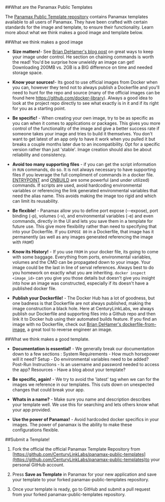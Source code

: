 ##What are the Panamax Public Templates

The [Panamax Public Template repository](https://github.com/CenturyLinkLabs/panamax-public-templates) contains Panamax templates available to all users of Panamax. They have been crafted with certain standards for the image and template, to ensure their functionality. Learn more about what we think makes a good image and template below.

##What we think makes a good image
* **Size matters!**- See <a href="http://www.centurylinklabs.com/optimizing-docker-images/">Brian DeHamer's blog post</a> on great ways to keep your image under control. He section on chaining commands is worth the read! You'd be surprise how unwieldy an image can get! Downloading 200MB vs. 2GB is a BIG difference on time and needed storage space.

* **Know your sources!**- Its good to use official images from Docker when you can, however they tend not to always publish a Dockerfile and you'll need to hunt for the repo and source (many of the official images can be found here <a href="https://github.com/docker-library">https://github.com/docker-library</a>). Always a good idea to look at the project repo directly to see what exactly is in it and if its right for you as a starting point.

* **Be specific!** - When creating your own image, try to be as specific as you can when it comes to applications or packages. This gives you more control of the functionality of the image and give a better success rate if someone takes your image and tries to build it themselves. You don't want to get latest of an app only to have it work when you pulled it but breaks a couple months later due to an incompatibility. Opt for a specific version rather than just 'stable'. Image creation should also be about reliability and consistency.

* **Avoid too many supporting files** - if you can get the script information in `RUN` commands, do so. It is not always necessary to have supporting files if you leverage the full compliment of commands in a docker file. [ENTRYPOINT](https://docs.docker.com/reference/builder/#entrypoint) and [ONBUILD](https://docs.docker.com/reference/builder/#onbuild) are some powerful (and under utilized) commands. If scripts are used, avoid hardcoding environmental variables or referencing the link generated environmental variables that need the alias name. This avoids making the image too rigid and which can limit its reusability.

* **Be flexible!** - Panamax allow you to define port expose (--expose), port binding (-p), volumes (-v), and environmental variables (-e) and even commands, directly in the UI and lets you save them in a template for future use. This give more flexibility rather than need to specifying that into your Dockerfile. If you `EXPOSE 80` in a Dockerfile, that image has it permanently (as well as any images generated referencing the image with `FROM`!)

* **Know its History!** - If you use `FROM` in your docker file, its going to come with some baggage. Everything from ports, environmental variables, volumes and the CMD can be propagated down to your image. Your image could be the last in line of serval references. Always best to do you homework on exactly what you are inheriting. `docker inspect <image_id>` can you give you those details but doesn't give you insight into how an image was constructed, especially if its doesn't have a published docker file.

* **Publish your Dockerfile!** - The Docker Hub has a lot of goodness, but one badness is that Dockerfile are not always published, making the image construction a black hole. Here at CenturyLinkLabs, we always publish our Dockerfile and supporting files into a Github repo and then link it to Docker hub using their automated builds feature. If you find an image with no Dockerfile, check out [Brian DeHamer's dockerfile-from-image](https://registry.hub.docker.com/u/centurylink/dockerfile-from-image/), a great tool to reverse engineer an image.</li>

##What we think makes a good template.

* **Documentation is essential!** - We generally break our documentation down to a few sections : System Requirements - How much horsepower will it need? Setup - Do environmental variables need to be added? Post-Run Instructions - Is an username and password needed to access the app? Resources - Have a blog about your template?

* **Be specific, again!** - We try to avoid the 'latest' tag when we can for the images we reference in our templates. This cuts down on unexpected changes that could break your app.

* **Whats in a name?** - Make sure you name and description describes your template well. We use this for searching and lets others know what your app provided.

* **Use the power of Panamax!** - Avoid hardcoded docker specifics in your images. The power of panamax is the ability to make these configurations flexible.

##Submit a Template!
1. Fork the official the official Panamax Template Repository from [https://github.com/CenturyLinkLabs/panamax-public-templates](https://github.com/CenturyLinkLabs/panamax-public-templates)to your personal GitHub account.

2. Press **Save as Template** in Panamax for your new application and save your template to your forked panamax-public-templates repository.

3. Once your template is ready, go to GitHub and submit a pull request from your forked panamax-public-templates repository.